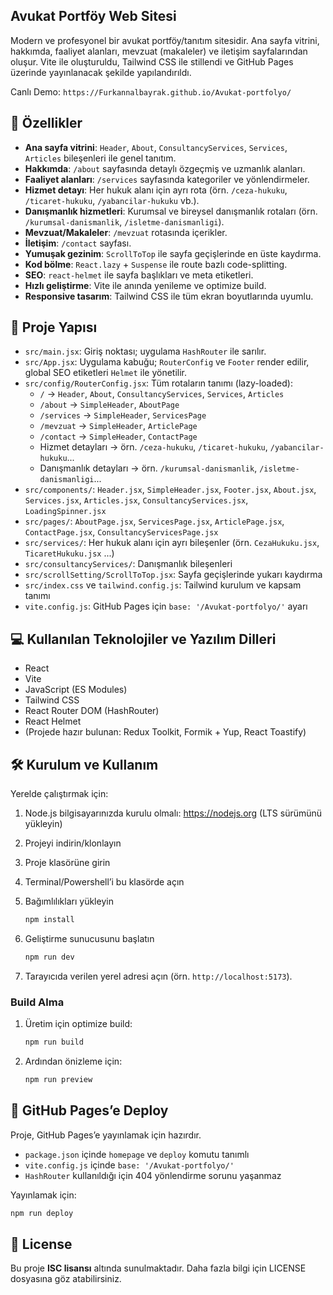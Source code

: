 ## Avukat Portföy Web Sitesi

Modern ve profesyonel bir avukat portföy/tanıtım sitesidir. Ana sayfa vitrini, hakkımda, faaliyet alanları, mevzuat (makaleler) ve iletişim sayfalarından oluşur. Vite ile oluşturuldu, Tailwind CSS ile stillendi ve GitHub Pages üzerinde yayınlanacak şekilde yapılandırıldı.

Canlı Demo: `https://Furkannalbayrak.github.io/Avukat-portfolyo/`


## 🚀 Özellikler

- **Ana sayfa vitrini**: `Header`, `About`, `ConsultancyServices`, `Services`, `Articles` bileşenleri ile genel tanıtım.
- **Hakkımda**: `/about` sayfasında detaylı özgeçmiş ve uzmanlık alanları.
- **Faaliyet alanları**: `/services` sayfasında kategoriler ve yönlendirmeler.
- **Hizmet detayı**: Her hukuk alanı için ayrı rota (örn. `/ceza-hukuku`, `/ticaret-hukuku`, `/yabancilar-hukuku` vb.).
- **Danışmanlık hizmetleri**: Kurumsal ve bireysel danışmanlık rotaları (örn. `/kurumsal-danismanlik`, `/isletme-danismanligi`).
- **Mevzuat/Makaleler**: `/mevzuat` rotasında içerikler.
- **İletişim**: `/contact` sayfası.
- **Yumuşak gezinim**: `ScrollToTop` ile sayfa geçişlerinde en üste kaydırma.
- **Kod bölme**: `React.lazy` + `Suspense` ile route bazlı code-splitting.
- **SEO**: `react-helmet` ile sayfa başlıkları ve meta etiketleri.
- **Hızlı geliştirme**: Vite ile anında yenileme ve optimize build.
- **Responsive tasarım**: Tailwind CSS ile tüm ekran boyutlarında uyumlu.


## 📂 Proje Yapısı

- `src/main.jsx`: Giriş noktası; uygulama `HashRouter` ile sarılır.
- `src/App.jsx`: Uygulama kabuğu; `RouterConfig` ve `Footer` render edilir, global SEO etiketleri `Helmet` ile yönetilir.
- `src/config/RouterConfig.jsx`: Tüm rotaların tanımı (lazy-loaded):
  - `/` → `Header`, `About`, `ConsultancyServices`, `Services`, `Articles`
  - `/about` → `SimpleHeader`, `AboutPage`
  - `/services` → `SimpleHeader`, `ServicesPage`
  - `/mevzuat` → `SimpleHeader`, `ArticlePage`
  - `/contact` → `SimpleHeader`, `ContactPage`
  - Hizmet detayları → örn. `/ceza-hukuku`, `/ticaret-hukuku`, `/yabancilar-hukuku`...
  - Danışmanlık detayları → örn. `/kurumsal-danismanlik`, `/isletme-danismanligi`...
- `src/components/`: `Header.jsx`, `SimpleHeader.jsx`, `Footer.jsx`, `About.jsx`, `Services.jsx`, `Articles.jsx`, `ConsultancyServices.jsx`, `LoadingSpinner.jsx`
- `src/pages/`: `AboutPage.jsx`, `ServicesPage.jsx`, `ArticlePage.jsx`, `ContactPage.jsx`, `ConsultancyServicesPage.jsx`
- `src/services/`: Her hukuk alanı için ayrı bileşenler (örn. `CezaHukuku.jsx`, `TicaretHukuku.jsx` ...)
- `src/consultancyServices/`: Danışmanlık bileşenleri
- `src/scrollSetting/ScrollToTop.jsx`: Sayfa geçişlerinde yukarı kaydırma
- `src/index.css` ve `tailwind.config.js`: Tailwind kurulum ve kapsam tanımı
- `vite.config.js`: GitHub Pages için `base: '/Avukat-portfolyo/'` ayarı


## 💻 Kullanılan Teknolojiler ve Yazılım Dilleri
- React
- Vite
- JavaScript (ES Modules)
- Tailwind CSS
- React Router DOM (HashRouter)
- React Helmet
- (Projede hazır bulunan: Redux Toolkit, Formik + Yup, React Toastify)


## 🛠 Kurulum ve Kullanım

Yerelde çalıştırmak için:

1. Node.js bilgisayarınızda kurulu olmalı: https://nodejs.org (LTS sürümünü yükleyin)
2. Projeyi indirin/klonlayın
3. Proje klasörüne girin
4. Terminal/Powershell’i bu klasörde açın
5. Bağımlılıkları yükleyin
    ```bash
    npm install
    ```
    
6. Geliştirme sunucusunu başlatın
    ```bash
    npm run dev
    ```
    
7. Tarayıcıda verilen yerel adresi açın (örn. `http://localhost:5173`).

### Build Alma
1. Üretim için optimize build:
    ```bash
    npm run build
    ```
2. Ardından önizleme için:
    ```bash
    npm run preview
    ```


## 🚢 GitHub Pages’e Deploy
Proje, GitHub Pages’e yayınlamak için hazırdır.

- `package.json` içinde `homepage` ve `deploy` komutu tanımlı
- `vite.config.js` içinde `base: '/Avukat-portfolyo/'`
- `HashRouter` kullanıldığı için 404 yönlendirme sorunu yaşanmaz

Yayınlamak için:
```bash
npm run deploy
```


## 📜 License
Bu proje **ISC lisansı** altında sunulmaktadır. Daha fazla bilgi için LICENSE dosyasına göz atabilirsiniz.
